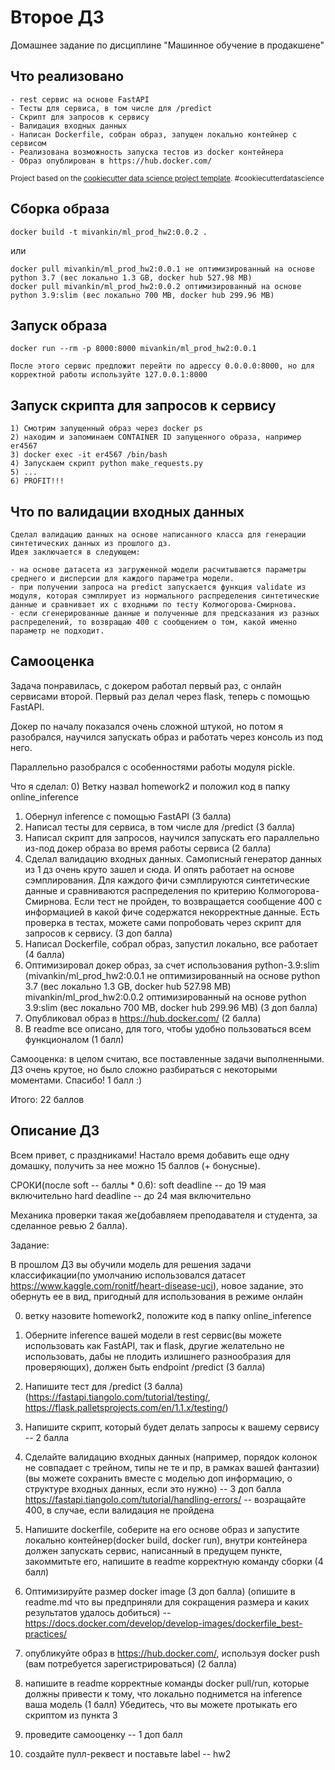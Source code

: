 Второе ДЗ
==============================

Домашнее задание по дисциплине "Машинное обучение в продакшене"

Что реализовано
------------
    - rest сервис на основе FastAPI
    - Тесты для сервиса, в том числе для /predict
    - Скрипт для запросов к сервису
    - Валидация входных данных
    - Написан Dockerfile, собран образ, запущен локально контейнер с сервисом
    - Реализована возможность запуска тестов из docker контейнера
    - Образ опублирован в https://hub.docker.com/
    
<p><small>Project based on the <a target="_blank" href="https://drivendata.github.io/cookiecutter-data-science/">cookiecutter data science project template</a>. #cookiecutterdatascience</small></p>

Сборка образа
------------
    docker build -t mivankin/ml_prod_hw2:0.0.2 .
    
или 
    
    docker pull mivankin/ml_prod_hw2:0.0.1 не оптимизированный на основе python 3.7 (вес локально 1.3 GB, docker hub 527.98 MB)
    docker pull mivankin/ml_prod_hw2:0.0.2 оптимизированный на основе python 3.9:slim (вес локально 700 MB, docker hub 299.96 MB)
    
Запуск образа
------------
    docker run --rm -p 8000:8000 mivankin/ml_prod_hw2:0.0.1
    
    После этого сервис предложит перейти по адрессу 0.0.0.0:8000, но для корректной работы используйте 127.0.0.1:8000
    
Запуск скрипта для запросов к сервису
------------
    1) Смотрим запущенный образ через docker ps
    2) находим и запоминаем CONTAINER ID запущенного образа, например er4567
    3) docker exec -it er4567 /bin/bash
    4) Запускаем скрипт python make_requests.py
    5) ...
    6) PROFIT!!!

Что по валидации входных данных
------------
    Сделал валидацию данных на основе написанного класса для генерации синтетических данных из прошлого дз. 
    Идея заключается в следующем: 
    
    - на основе датасета из загруженной модели расчитываются параметры среднего и дисперсии для каждого параметра модели. 
    - при получении запроса на predict запускается функция validate из модуля, которая сэмплирует из нормального распределения синтетические данные и сравнивает их с входными по тесту Колмогорова-Смирнова.  
    - если сгенерированные данные и полученные для предсказания из разных распределений, то возвращаю 400 c сообщением о том, какой именно параметр не подходит.

Самооценка
------------
Задача понравилась, с докером работал первый раз, с онлайн сервисами второй.
Первый раз делал через flask, теперь с помощью FastAPI. 

Докер по началу показался очень сложной штукой, но потом я разобрался, научился запускать образ и работать через консоль из под него.

Параллельно разобрался с особенностями работы модуля pickle.

Что я сделал:
0) Ветку назвал homework2 и положил код в папку online_inference
1) Обернул inference с помощью FastAPI (3 балла)
2) Написал тесты для сервиса, в том числе для /predict (3 балла)
3) Написал скрипт для запросов, научился запускать его параллельно из-под докер образа во время работы сервиса (2 балла)
4) Сделал валидацию входных данных. Самописный генератор данных из 1 дз очень круто зашел и сюда. И опять работает на основе сэмплирования. 
Для каждого фичи сэмплируются синтетические данные и сравниваются распределения по критерию Колмогорова-Смирнова. Если тест не пройден, то возвращается сообщение 400
с информацией в какой фиче содержатся некорректные данные. Есть проверка в тестах, можете сами попробовать через скрипт для запросов к сервису. (3 доп балла)
5) Написал Dockerfile, собрал образ, запустил локально, все работает (4 балла)
6) Оптимизировал докер образ, за счет использования python-3.9:slim (mivankin/ml_prod_hw2:0.0.1 не оптимизированный на основе python 3.7 
(вес локально 1.3 GB, docker hub 527.98 MB) mivankin/ml_prod_hw2:0.0.2 оптимизированный на основе python 3.9:slim (вес локально 700 MB, docker hub 299.96 MB) (3 доп балла)
6) Опубликовал образ в https://hub.docker.com/ (2 балла)
7) В readme все описано, для того, чтобы удобно пользоваться всем функционалом (1 балл)

Самооценка:
    в целом считаю, все поставленные задачи выполненными. ДЗ очень крутое, но было сложно разбираться с некоторыми моментами.
    Спасибо! 1 балл :)
    
Итого: 22 баллов

Описание ДЗ
------------
Всем привет, с праздниками!
Настало время добавить еще одну домашку, получить за нее можно 15 баллов (+ бонусные). 

СРОКИ(после soft -- баллы * 0.6): 
soft deadline -- до 19 мая включительно
hard deadline -- до 24 мая включительно

Механика проверки такая же(добавляем преподавателя и студента, за сделанное ревью 2 балла).

Задание: 

В прошлом ДЗ вы обучили модель для решения задачи классификации(по умолчанию использовался датасет https://www.kaggle.com/ronitf/heart-disease-uci), новое задание, это обернуть ее в вид, пригодный для использования в режиме онлайн

0) ветку назовите homework2, положите код в папку online_inference

1) Оберните inference вашей модели в rest сервис(вы можете использовать как FastAPI, так и flask, другие желательно не использовать, дабы не плодить излишнего разнообразия для проверяющих), должен быть endpoint /predict (3 балла)

2) Напишите тест для /predict  (3 балла) (https://fastapi.tiangolo.com/tutorial/testing/, https://flask.palletsprojects.com/en/1.1.x/testing/)

3) Напишите скрипт, который будет делать запросы к вашему сервису -- 2 балла

4) Сделайте валидацию входных данных (например, порядок колонок не совпадает с трейном, типы не те и пр, в рамках вашей фантазии)  (вы можете сохранить вместе с моделью доп информацию, о структуре входных данных, если это нужно) -- 3 доп балла
https://fastapi.tiangolo.com/tutorial/handling-errors/ -- возращайте 400, в случае, если валидация не пройдена

5) Напишите dockerfile, соберите на его основе образ и запустите локально контейнер(docker build, docker run), внутри контейнера должен запускать сервис, написанный в предущем пункте, закоммитьте его, напишите в readme корректную команду сборки (4 балл)

6) Оптимизируйте размер docker image (3 доп балла) (опишите в readme.md что вы предприняли для сокращения размера и каких результатов удалось добиться)  -- https://docs.docker.com/develop/develop-images/dockerfile_best-practices/

7) опубликуйте образ в https://hub.docker.com/, используя docker push (вам потребуется зарегистрироваться) (2 балла)

8) напишите в readme корректные команды docker pull/run, которые должны привести к тому, что локально поднимется на inference ваша модель (1 балл)
Убедитесь, что вы можете протыкать его скриптом из пункта 3

5) проведите самооценку -- 1 доп балл
6) создайте пулл-реквест и поставьте label -- hw2